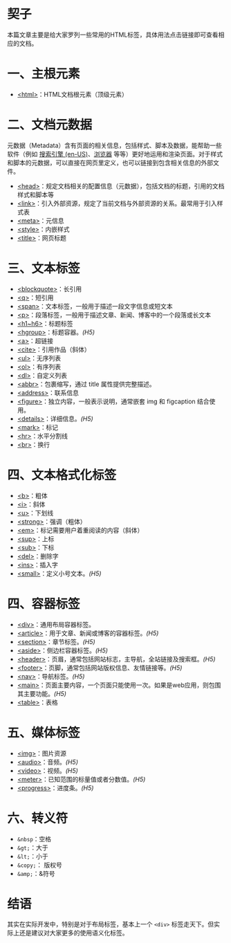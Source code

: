 # 契子

本篇文章主要是给大家罗列一些常用的HTML标签，具体用法点击链接即可查看相应的文档。

# 一、主根元素

- [\<html>](https://developer.mozilla.org/zh-CN/docs/Web/HTML/Element/html)：HTML文档根元素（顶级元素）

# 二、文档元数据

元数据（Metadata）含有页面的相关信息，包括样式、脚本及数据，能帮助一些软件（例如 [搜索引擎 (en-US)](https://developer.mozilla.org/en-US/docs/Glossary/Search_engine)、[浏览器](https://developer.mozilla.org/zh-CN/docs/Glossary/Browser) 等等）更好地运用和渲染页面。对于样式和脚本的元数据，可以直接在网页里定义，也可以链接到包含相关信息的外部文件。

- [\<head>](https://developer.mozilla.org/zh-CN/docs/Web/HTML/Element/head)：规定文档相关的配置信息（元数据），包括文档的标题，引用的文档样式和脚本等
- [\<link>](https://developer.mozilla.org/zh-CN/docs/Web/HTML/Element/link)：引入外部资源，规定了当前文档与外部资源的关系。最常用于引入样式表
- [\<meta>](https://developer.mozilla.org/zh-CN/docs/Web/HTML/Element/meta)：元信息
- [\<style>](https://developer.mozilla.org/zh-CN/docs/Web/HTML/Element/style)：内嵌样式
- [\<title>](https://developer.mozilla.org/zh-CN/docs/Web/HTML/Element/title)：网页标题

# 三、文本标签 

- [\<blockquote>](https://developer.mozilla.org/zh-CN/docs/Web/HTML/Element/blockquote)：长引用
- [\<q>](https://developer.mozilla.org/zh-CN/docs/Web/HTML/Element/q)：短引用
- [\<span>](<https://developer.mozilla.org/zh-CN/docs/Web/HTML/Element/span>)：文本标签，一般用于描述一段文字信息或短文本
- [\<p>](<https://developer.mozilla.org/zh-CN/docs/Web/HTML/Element/p>)：段落标签，一般用于描述文章、新闻、博客中的一个段落或长文本
- [\<h1~h6>](<https://developer.mozilla.org/zh-CN/docs/Web/HTML/Element/Heading_Elements>)：标题标签
- [\<hgroup>](https://developer.mozilla.org/zh-CN/docs/Web/HTML/Element/hgroup)：标题容器。*(H5)*
- [\<a>](https://developer.mozilla.org/zh-CN/docs/Web/HTML/Element/a)：超链接
- [\<cite>](https://developer.mozilla.org/zh-CN/docs/Web/HTML/Element/cite)：引用作品（斜体）
- [\<ul>](https://developer.mozilla.org/zh-CN/docs/Web/HTML/Element/ul)：无序列表
- [\<ol>](https://developer.mozilla.org/zh-CN/docs/Web/HTML/Element/ol)：有序列表
- [\<dl>](https://developer.mozilla.org/zh-CN/docs/Web/HTML/Element/dl)：自定义列表
- [\<abbr>](https://developer.mozilla.org/zh-CN/docs/Web/HTML/Element/abbr)：包裹缩写，通过 title 属性提供完整描述。
- [\<address>](https://developer.mozilla.org/zh-CN/docs/Web/HTML/Element/address)：联系信息
- [\<figure>](https://developer.mozilla.org/zh-CN/docs/Web/HTML/Element/figure)：独立内容，一般表示说明，通常嵌套 img 和 figcaption 结合使用。
- [\<details>](https://developer.mozilla.org/zh-CN/docs/Web/HTML/Element/details)：详细信息。*(H5)*
- [\<mark>](https://developer.mozilla.org/zh-CN/docs/Web/HTML/Element/mark)：标记
- [\<hr>](https://developer.mozilla.org/zh-CN/docs/Web/HTML/Element/hr)：水平分割线
- [\<br>](https://developer.mozilla.org/zh-CN/docs/Web/HTML/Element/br)：换行

# 四、文本格式化标签

- [\<b>](https://developer.mozilla.org/zh-CN/docs/Web/HTML/Element/b)：粗体
- [\<i>](https://developer.mozilla.org/zh-CN/docs/Web/HTML/Element/i)：斜体
- [\<u>](https://developer.mozilla.org/zh-CN/docs/Web/HTML/Element/u)：下划线
- [\<strong>](https://developer.mozilla.org/zh-CN/docs/Web/HTML/Element/strong)：强调（粗体）
- [\<em>](https://developer.mozilla.org/zh-CN/docs/Web/HTML/Element/em)：标记需要用户着重阅读的内容（斜体）
- [\<sup>](https://developer.mozilla.org/zh-CN/docs/Web/HTML/Element/sup)：上标
- [\<sub>](https://developer.mozilla.org/zh-CN/docs/Web/HTML/Element/sub)：下标
- [\<del>](https://developer.mozilla.org/zh-CN/docs/Web/HTML/Element/del)：删除字
- [\<ins>](https://developer.mozilla.org/zh-CN/docs/Web/HTML/Element/ins)：插入字
- [\<small>](https://developer.mozilla.org/zh-CN/docs/Web/HTML/Element/small)：定义小号文本。*(H5)*

# 四、容器标签 

- [\<div>](<https://developer.mozilla.org/zh-CN/docs/Web/HTML/Element/div>)：通用布局容器标签。
- [\<article>](<https://developer.mozilla.org/zh-CN/docs/Web/HTML/Element/article>)：用于文章、新闻或博客的容器标签。*(H5)*
- [\<section>](<https://developer.mozilla.org/zh-CN/docs/Web/HTML/Element/section>)：章节标签。*(H5)*
- [\<aside>](<https://developer.mozilla.org/zh-CN/docs/Web/HTML/Element/aside>)：侧边栏容器标签。*(H5)*
- [\<header>](<https://developer.mozilla.org/zh-CN/docs/Web/HTML/Element/header>)：页眉，通常包括网站标志，主导航，全站链接及搜索框。*(H5)*
- [\<footer>](<https://developer.mozilla.org/zh-CN/docs/Web/HTML/Element/footer>)：页脚，通常包括网站版权信息、友情链接等。*(H5)*
- [\<nav>](<https://developer.mozilla.org/zh-CN/docs/Web/HTML/Element/nav>)：导航标签。*(H5)*
- [\<main>](<https://developer.mozilla.org/zh-CN/docs/Web/HTML/Element/main>)：页面主要内容，一个页面只能使用一次。如果是web应用，则包围其主要功能。*(H5)*
- [\<table>](https://developer.mozilla.org/zh-CN/docs/Web/HTML/Element/table)：表格

# 五、媒体标签

- [\<img>](https://developer.mozilla.org/zh-CN/docs/Web/HTML/Element/img)：图片资源
- [\<audio>](https://developer.mozilla.org/zh-CN/docs/Web/HTML/Element/audio)：音频。*(H5)*
- [\<video>](https://developer.mozilla.org/zh-CN/docs/Web/HTML/Element/video)：视频。*(H5)*
- [\<meter>](https://developer.mozilla.org/zh-CN/docs/Web/HTML/Element/meter)：已知范围的标量值或者分数值。*(H5)*
- [\<progress>](https://developer.mozilla.org/zh-CN/docs/Web/HTML/Element/progress)：进度条。*(H5)*

# 六、转义符

- `&nbsp`：空格
- `&gt;`：大于
- `&lt;`：小于
- `&copy;`： 版权号
- `&amp;`：&符号

# 结语

其实在实际开发中，特别是对于布局标签，基本上一个 `<div>` 标签走天下。但实际上还是建议对大家更多的使用语义化标签。






